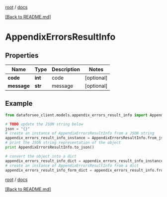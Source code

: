 [root](./../ "root") / [docs](./ "docs")

[[Back to README.md]](./../README.md "[Back to README.md]")

# AppendixErrorsResultInfo

## Properties

Name | Type | Description | Notes
------------ | ------------- | ------------- | -------------
**code** | **int** | code | [optional]
**message** | **str** | message | [optional]

## Example

```python
from dataforseo_client.models.appendix_errors_result_info import AppendixErrorsResultInfo

# TODO update the JSON string below
json = "{}"
# create an instance of AppendixErrorsResultInfo from a JSON string
appendix_errors_result_info_instance = AppendixErrorsResultInfo.from_json(json)
# print the JSON string representation of the object
print AppendixErrorsResultInfo.to_json()

# convert the object into a dict
appendix_errors_result_info_dict = appendix_errors_result_info_instance.to_dict()
# create an instance of AppendixErrorsResultInfo from a dict
appendix_errors_result_info_form_dict = appendix_errors_result_info.from_dict(appendix_errors_result_info_dict)
```

  

[root](./../ "root") / [docs](./ "docs")

[[Back to README.md]](./../README.md "[Back to README.md]")